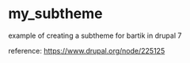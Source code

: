 # my_subtheme
example of creating a subtheme for bartik in drupal 7

reference:
https://www.drupal.org/node/225125
